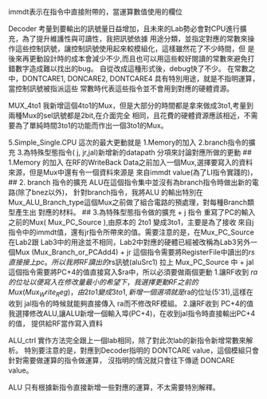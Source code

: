 immdt表示在指令中直接附帶的，當運算數值使用的欄位

Decoder
    考量到要輸出的訊號量日益增加，且未來的Lab勢必會對CPU進行擴充，為了提升維護性與可讀性，我把訊號依據
    用途分類，並指定對應的常數來操作這些控制訊號，讓控制訊號使用起來較模組化，這樣雖然花了不少時間，但
    是後來再更動設計時的成本會減少不少,而且也可以用這些較好閱讀的常數來避免打錯數字造成難以找出的bug。
    自從改成這種形式後，debug快了不少。
    在常數之中，DONTCARE1, DONCARE2, DONTCARE4 具有特別用途，就是不指明運算，當控制訊號被指派這些
    常數時代表這些指令並不會用到對應的硬體資源。

MUX_4to1
    我新增這個4to1的Mux，但是大部分的時間都是拿來做成3to1,考量到兩種Mux的sel訊號都是2bit,在介面完全
    相同，且花費的硬體資源應該相近，不需要為了單純時間3to1的功能而作出一個3to1的Mux。

5.Simple_Single.CPU
    這次的最大更動就是
        1.Memory的加入
        2.branch指令的擴充
        3.為特殊型態指令( j, jr,jal)新增新的datapath 
    分項來討論對應所做的更動
    ## 1.Memory 的加入 
        在RF的WriteBack Data之前加入一個Mux,選擇要寫入的資料來源，但是Mux中還有令一個資料來源是
        來自immdt value(為了LI指令實踐的)，
    ## 2. branch 指令的擴充
        ALU在這個指令集中並沒有為branch指令時做出新的電路(除了bnez以外)， 針對branch指令，我將ALU
        的輸出特別在 Mux_ALU_Branch_type這個Mux之前做了組合電路的預處理，對每種Branch類型產生出
        對應的材料。
    ## 3.為特殊型態指令做的擴充
        + j 指令
            重寫了PC的輸入之前的Mux( Mux_PC_Source ),由原本的 2to1 變成3to1，主要是為了接收
            來自j指令中的immdt值，還有jr指令所帶來的值。需要注意的是，在Mux_PC_Source在Lab2跟
            Lab3中的用途並不相同，Lab2中對應的硬體已經被改稱為Lab3另外一個Mux
            (Mux_Branch_or_PCAdd4)
        + jr
            這個指令需要將RegisterFile中讀出的$rs直接接上pc。所以我將RF讀出的$rs訊號(aluSrc1)
            拉上 Mux_PC_Source 中
        + jal 
            這個指令需要將PC+4的值直接寫入$ra中，所以必須要做兩個更動
                1.讓RF收到 $ra的位址以便寫入
                    在修改量最小的希望下，我選擇更動RF之前的Mux(Mux_Write_Reg)，由2to1 變成
                    3to1,新增一個選項就是$ra的位址(5'31),這樣在收到 jal指令的時候就能夠直接傳入
                     ra而不修改RF模組。 
                2.讓RF收到 PC+4的值
                    我選擇修改ALU,讓ALU新增一個輸入埠(PC+4)，在收到jal指令時直接輸出PC+4的值，
                    提供給RF當作寫入資料

ALU_ctrl
    實作方法完全跟上一個lab相同，除了對此次lab的新指令新增常數來解析。
    特別要注意的是，對應到Decoder指明的 DONTCARE value，這個模組只會針對需要做運算的指令做運算，
    沒指明的情況就只會往下傳遞 DONCARE value。

ALU
    只有根據新指令直接新增一些對應的運算，不太需要特別解釋。
